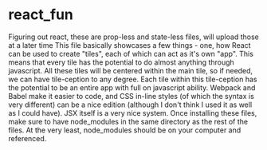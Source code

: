 # react_fun
Figuring out react, these are prop-less and state-less files, will upload those at a later time
This file basically showcases a few things - one, how React can be used to create "tiles", each of which can act as it's own "app". This means that every tile has the potential to do almost anything through javascript. All these tiles will be centered within the main tile, so if needed, we can have tile-ception to any degree. Each tile within this tile-ception has the potential to be an entire app with full on javascript ability. Webpack and Babel make it easier to code, and CSS in-line styles (of which the syntax is very different) can be a nice edition (although I don't think I used it as well as I could have). JSX itself is a very nice system.
Once installing these files, make sure to have node_modules in the same directory as the rest of the files. At the very least, node_modules should be on your computer and referenced. 
